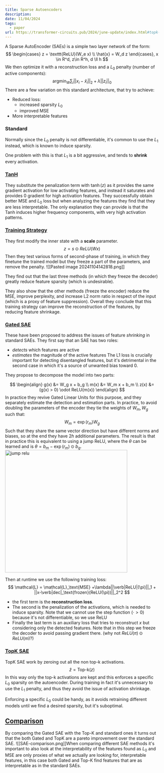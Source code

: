 ```yaml
---
title: Sparse Autoencoders
description: 
date: 11/04/2024
tags:
  - paper
url: https://transformer-circuits.pub/2024/june-update/index.html#topk-gated-comparison
---
```

A Sparse AutoEncoder (SAEs) is a simple two layer network of the form:
$$
\begin{cases}
z = \texttt{ReLU}(W_e x) \\
\hat{x} = W_d z
\end{cases},
x \in R^d, z\in R^h, d \ll h
$$
We then optimize it with a reconstruction loss and a $L_0$ penalty (number of active components):
$$
\text{argmin}_W \sum_i ||x_i - \hat{x}_i||_2 + \lambda ||z_i||_0
$$
There are a few variation on this standard architecture, that try to achieve: 
- Reduced loss:
	- increased sparsity $L_0$
	- improved MSE
- More interpretable features

### Standard
Normally since the $L_0$ penalty is not differentiable, it's common to use the $L_1$ instead, which is known to induce sparsity.

One problem with this is that $L_1$ is a bit aggressive, and tends to **shrink** every activation.
### [TanH](https://transformer-circuits.pub/2024/feb-update/index.html#dict-learning-tanh)
They substitute the penalization term with $\tanh(z)$ as it provides the same gradient activation for low activating features, and instead it saturates and provides 0 gradient for high activation features. 
They successfully obtain better MSE and $L_0$ loss but when analyzing the features they find that they are less interpretable. 
The only explanation they can provide is that the Tanh induces higher frequency components, with very high activation patterns.

### [Training Strategy](https://www.lesswrong.com/posts/3JuSjTZyMzaSeTxKk/fixing-feature-suppression-in-saes-2#How_can_we_fix_feature_suppression_in_trained_SAEs_)
They first modify the inner state with a **scale** parameter.
$$
z = s \odot ReLU(Wx)
$$
Then they test various forms of second-phase of training, in which they finetune the trained model but they freeze a part of the parameters, and remove the penalty.
![[Pasted image 20241104142818.png]]

They find out that the last three methods (in which they freeze the decoder) greatly reduce feature sparsity (which is undesirable).

They also show that the other methods (freeze the encoder) reduce the MSE, improve perplexity, and increase L2 norm ratio in respect of the input (which is a proxy of feature suppression). Overall they conclude that this training strategy can improve the reconstruction of the features, by reducing feature shrinkage.

### [Gated SAE](https://arxiv.org/pdf/2404.16014)
These have been proposed to address the issues of feature *shrinking* in standard SAEs. They first say that an SAE has two roles:
- *detects* which features are active
- *estimates* the magnitude of the active features
The L1 loss is crucially important for detecting disentangled features, but it's detrimental in the second case in which it's a source of unwanted bias toward 0.

They propose to decompose the model into two parts:

$$
\begin{align}
g(x) &= W_g x + b_g \\
m(x) &= W_m x + b_m \\
z(x) &= (g(x) > 0) \odot ReLU(m(x))
\end{align}
$$
In practice they revive Gated Linear Units for this purpose, and they separately estimate the detection and estimation parts. In practice, to avoid doubling the parameters of the encoder they tie the weights of $W_m, W_g$ such that:
$$
W_m = \exp(r_m) W_g 
$$
Such that they share the same vector direction but have different norms and biases, so at the end they have $2h$ additional parameters. The result is that in practice this is equivalent to using a jump ReLU, where the $\theta$ can be learned and is $\theta = b_m - \exp(r_m)\odot b_g$.
<img src="https://res.cloudinary.com/lesswrong-2-0/image/upload/f_auto,q_auto/v1/mirroredImages/wZqqQysfLrt2CFx4T/zzrdot3xexvcz3mqghn8" alt="jump relu" width="400"/>

Then at runtime we use the following training loss:
$$
\mathcal{L} = \mathcal{L}_\text{MSE} +\lambda||\verb|ReLU|(\pi)||_1 + ||x-\verb|dec|_\text{frozen}(ReLU(\pi))||_2^2
$$

- the first term is the **reconstruction loss**.
- The second is the penalization of the activations, which is needed to induce sparsity. Note that we cannot use the step function $(\cdot > 0)$ because it's not differentiable, so we use ReLU
- Finally the last term is an auxiliary loss that tries to reconstruct $x$ but considering only the detected features. Note that in this step we freeze the decoder to avoid passing gradient there. (why not $ReLU(\pi) \odot ReLU(m)$?)


### [TopK SAE](https://cdn.openai.com/papers/sparse-autoencoders.pdf)
TopK SAE work by zeroing out all the non top-k activations. 
$$
\hat{z} = \text{Top-k}(z)
$$
In this way only the top-k activations are kept and this enforces a specific $L_0$ sparsity on the autoencoder. During training in fact it's unnecessary to use the $L_1$ penalty, and thus they avoid the issue of activation shrinkage.

Enforcing a specific $L_0$ could be handy, as it avoids retraining different models until we find a desired sparsity, but it's suboptimal.
## [Comparison](https://transformer-circuits.pub/2024/june-update/index.html#topk-gated-comparison)
By comparing the Gated SAE with the Top-K and standard ones it turns out that the both Gated and TopK are a pareto improvement over the standard SAE. 
![[SAE-comparison.png]]When comparing different SAE methods it's important to also look at the interpretability of the features found as $L_0$ and MSE are only proxies of what we actually are looking for, interpretable features, in this case both Gated and Top-K find features that are as interpretable as in the standard SAEs.
